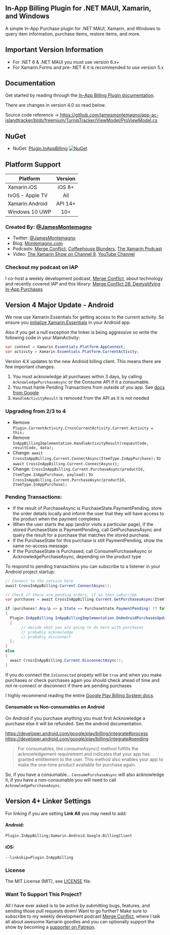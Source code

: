 ## In-App Billing Plugin for .NET MAUI, Xamarin, and Windows

A simple In-App Purchase plugin for .NET MAUI, Xamarin, and Windows to query item information, purchase items, restore items, and more.

## Important Version Information
* For .NET 6 & .NET MAUI you must use version 6.x+
* For Xamarin.Forms and pre-.NET 6 it is recommended to use version 5.x

## Documentation
Get started by reading through the [In-App Billing Plugin documentation](https://jamesmontemagno.github.io/InAppBillingPlugin/).

There are changes in version 4.0 so read below.

Source code reference -> https://github.com/jamesmontemagno/app-ac-islandtracker/blob/freemium/TurnipTracker/ViewModel/ProViewModel.cs

## NuGet
* NuGet: [Plugin.InAppBilling](https://www.nuget.org/packages/Plugin.InAppBilling) [![NuGet](https://img.shields.io/nuget/v/Plugin.InAppBilling.svg?label=NuGet)](https://www.nuget.org/packages/Plugin.InAppBilling/)

## Platform Support

|Platform|Version|
| ------------------- | :------------------: |
|Xamarin.iOS|iOS 8+|
|tvOS - Apple TV|All|
|Xamarin.Android|API 14+|
|Windows 10 UWP|10+|

### Created By: [@JamesMontemagno](http://github.com/jamesmontemagno)
* Twitter: [@JamesMontemagno](http://twitter.com/jamesmontemagno)
* Blog: [Montemagno.com](http://montemagno.com)
* Podcasts: [Merge Conflict](http://mergeconflict.fm), [Coffeehouse Blunders](http://blunders.fm), [The Xamarin Podcast](http://xamarinpodcast.com)
* Video: [The Xamarin Show on Channel 9](http://xamarinshow.com), [YouTube Channel](https://www.youtube.com/jamesmontemagno) 

### Checkout my podcast on IAP
I co-host a weekly development podcast, [Merge Conflict](http://mergeconflict.fm), about technology and recently covered IAP and this library: [Merge Conflict 28: Demystifying In-App Purchases](http://www.mergeconflict.fm/57678-merge-conflict-28-demystifying-in-app-purchases)

## Version 4 Major Update - Android

We now use Xamarin.Essentials for getting access to the current activity. So ensure you [initialize Xamarin.Essentials](https://docs.microsoft.com/xamarin/essentials/get-started?WT.mc_id=friends-0000-jamont) in your Android app. 

Also if you get a null exception the linker is being aggressive so write the following code in your MainActivity:

```csharp
var context = Xamarin.Essentials.Platform.AppContext;
var activity = Xamarin.Essentials.Platform.CurrentActivity;
```

Version 4.X updates to the new Android billing client. This means there are few important changes:
1. You must acknowledge all purchases within 3 days, by calling `AcknowledgePurchaseAsync` or the Consume API if it a consumable.
2. You must hanle Pending Transactions from outside of you app. See [docs from Google](https://developer.android.com/google/play/billing/integrate#pending)
3. `HandleActivityResult` is removed from the API as it is not needed

### Upgrading from 2/3 to 4
* Remove `Plugin.CurrentActivity.CrossCurrentActivity.Current.Activity = this;`
* Remove `InAppBillingImplementation.HandleActivityResult(requestCode, resultCode, data);`
* Change: `await CrossInAppBilling.Current.ConnectAsync(ItemType.InAppPurchase);` to `await CrossInAppBilling.Current.ConnectAsync();`
* Change: `CrossInAppBilling.Current.PurchaseAsync(productId, ItemType.InAppPurchase, payload);` to `CrossInAppBilling.Current.PurchaseAsync(productId, ItemType.InAppPurchase);`

### Pending Transactions:
* If the result of PurchaseAsync is PurchaseState.PaymentPending, store the order details locally and inform the user that they will have access to the product when the payment completes
* When the user starts the app (and/or visits a particular page), if the stored PurchaseState is PaymentPending, call GetPurchasesAsync and query the result for a purchase that matches the stored purchase.
* If the PurchaseState for this purchase is still PaymentPending, show the same no-access message
* If the PurchaseState is Purchased, call ConsumePurchaseAsync or AcknowledgePurchaseAsync, depending on the product type


To respond to pending transactions you can subscribe to a listener in your Android project startup:

```csharp
// Connect to the service here
await CrossInAppBilling.Current.ConnectAsync();

// Check if there are pending orders, if so then subscribe
var purchases = await CrossInAppBilling.Current.GetPurchasesAsync(ItemType.InAppPurchase);

if (purchases?.Any(p => p.State == PurchaseState.PaymentPending) ?? false)
{
  Plugin.InAppBilling.InAppBillingImplementation.OnAndroidPurchasesUpdated = (billingResult, purchases) =>
  {
       // decide what you are going to do here with purchases
       // probably acknowledge
       // probably disconnect
  };
}
else
{
  await CrossInAppBilling.Current.DisconnectAsync();
}
```

If you do connect the `IsConnected` propety will be `true` and when you make purchases or check purchases again you should check ahead of time and not re-connect or disconnect if there are pending purchases

I highly recommend reading the entire [Google Play Billing System docs](https://developer.android.com/google/play/billing/).

#### Consumable vs Non-consumables on Android

On Android if you purchase anything you must first Acknowledge a purchase else it will be refunded. See the android documentation.

https://developer.android.com/google/play/billing/integrate#process
https://developer.android.com/google/play/billing/integrate#pending

> For consumables, the consumeAsync() method fulfills the acknowledgement requirement and indicates that your app has granted entitlement to the user. This method also enables your app to make the one-time product available for purchase again.

So, if you have a consumable... `ConsumePurchaseAsync` will also acknowledge it, if you have a non-consumable you will need to call `AcknowledgePurchaseAsync`.

## Version 4+ Linker Settings

For linking if you are setting **Link All** you may need to add:

#### Android:
```
Plugin.InAppBilling;Xamarin.Android.Google.BillingClient
```

#### iOS:
```
--linkskip=Plugin.InAppBilling
```

### License
The MIT License (MIT), see [LICENSE](LICENSE) file.

### Want To Support This Project?
All I have ever asked is to be active by submitting bugs, features, and sending those pull requests down! Want to go further? Make sure to subscribe to my weekly development podcast [Merge Conflict](http://mergeconflict.fm), where I talk all about awesome Xamarin goodies and you can optionally support the show by becoming a [supporter on Patreon](https://www.patreon.com/mergeconflictfm).

